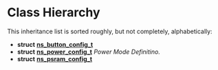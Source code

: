 
# Class Hierarchy

This inheritance list is sorted roughly, but not completely, alphabetically:


* **struct** [**ns\_button\_config\_t**](structns__button__config__t.md) 
* **struct** [**ns\_power\_config\_t**](structns__power__config__t.md) _Power Mode Definitino._ 
* **struct** [**ns\_psram\_config\_t**](structns__psram__config__t.md) 

